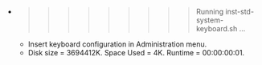 * >>>>>>>>> Running inst-std-system-keyboard.sh ...
  * Insert keyboard configuration in Administration menu.
  * Disk size = 3694412K. Space Used = 4K. Runtime = 00:00:00:01.
